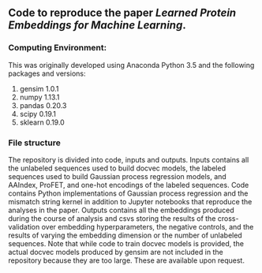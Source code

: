 ## Code to reproduce the paper *Learned Protein Embeddings for Machine Learning*.

### Computing Environment:

This was originally developed using Anaconda Python 3.5 and the following packages and versions:

1. gensim 1.0.1
2. numpy 1.13.1
3. pandas 0.20.3
4. scipy 0.19.1
5. sklearn 0.19.0

### File structure

The repository is divided into code, inputs and outputs. Inputs contains all the unlabeled sequences used to build docvec models, the labeled sequences used to build Gaussian process regression models, and AAIndex, ProFET, and one-hot encodings of the labeled sequences. Code contains Python implementations of Gaussian process regression and the mismatch string kernel in addition to Jupyter notebooks that reproduce the analyses in the paper. Outputs contains all the embeddings produced during the course of analysis and csvs storing the results of the cross-validation over embedding hyperparameters, the negative controls, and the results of varying the embedding dimension or the number of unlabeled sequences. Note that while code to train docvec models is provided, the actual docvec models produced by gensim are not included in the repository because they are too large. These are available upon request. 
